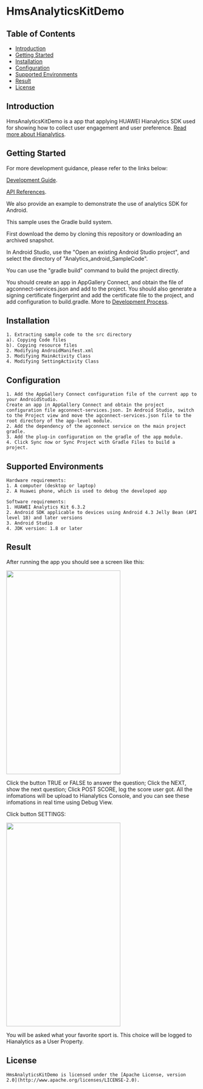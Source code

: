 # HmsAnalyticsKitDemo


## Table of Contents

* [Introduction](#introduction)
* [Getting Started](#Getting-Started)
* [Installation](#installation)
* [Configuration ](#configuration )
* [Supported Environments](#supported-environments)
* [Result](#Result)
* [License](#license)


## Introduction
HmsAnalyticsKitDemo is a app that applying HUAWEI Hianalytics SDK used for showing how to collect user engagement and user preference.
[Read more about Hianalytics](https://developer.huawei.com/consumer/en/doc/development/HMSCore-Guides/introduction-0000001050745149).

## Getting Started

For more development guidance, please refer to the links below:

[Development Guide](https://developer.huawei.com/consumer/en/doc/development/HMSCore-Guides/android-dev-process-0000001050163813).

[API References](https://developer.huawei.com/consumer/en/doc/development/HMSCore-References/android-api-analytics-overview-0000001051067140).

We also provide an example to demonstrate the use of analytics SDK for Android.

This sample uses the Gradle build system.

First download the demo by cloning this repository or downloading an archived snapshot.

In Android Studio, use the "Open an existing Android Studio project", and select the directory of "Analytics_android_SampleCode".

You can use the "gradle build" command to build the project directly.

You should create an app in AppGallery Connect, and obtain the file of agconnect-services.json and add to the project. You should also generate a signing certificate fingerprint and add the certificate file to the project, and add configuration to build.gradle. More to [Development Process](https://developer.huawei.com/consumer/en/doc/development/HMSCore-Guides-V5/android-dev-process-0000001050163813-V5).


## Installation
    1. Extracting sample code to the src directory
    a). Copying Code files
    b). Copying resource files
    2. Modifying AndroidManifest.xml
    3. Modifying MainActivity Class
    4. Modifying SettingActivity Class

## Configuration
    1. Add the AppGallery Connect configuration file of the current app to your AndroidStudio.
    Create an app in AppGallery Connect and obtain the project configuration file agconnect-services.json. In Android Studio, switch to the Project view and move the agconnect-services.json file to the root directory of the app-level module. 
    2. Add the dependency of the agconnect service on the main project gradle.
    3. Add the plug-in configuration on the gradle of the app module.
    4. Click Sync now or Sync Project with Gradle Files to build a project.

## Supported Environments
    Hardware requirements:
    1. A computer (desktop or laptop)
    2. A Huawei phone, which is used to debug the developed app
    
    Software requirements:
    1. HUAWEI Analytics Kit 6.3.2
    2. Android SDK applicable to devices using Android 4.3 Jelly Bean (API level 18) and later versions
    3. Android Studio 
    4. JDK version: 1.8 or later

## Result
After running the app you should see a screen like this:

<img src="./images/screen_0.PNG" height="534" width="300" style="max-width:100%;">

Click the button TRUE or FALSE to answer the question; Click the NEXT, show the next question; Click POST SCORE, log the score user got. All the infomations will be upload to Hianalytics Console, and you can see these infomations in real time using Debug View.

Click button SETTINGS:

<img src="./images/screen_1.PNG" height="534" width="300" style="max-width:100%;">

You will be asked what your favorite sport is. This choice will be logged to Hianalytics as a User Property.


##  License
    HmsAnalyticsKitDemo is licensed under the [Apache License, version 2.0](http://www.apache.org/licenses/LICENSE-2.0).


